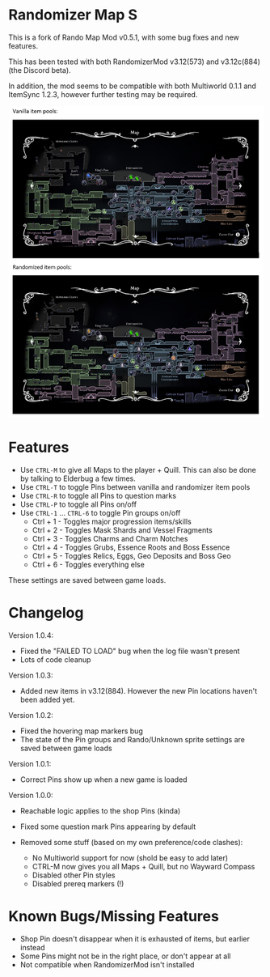# Randomizer Map S

This is a fork of Rando Map Mod v0.5.1, with some bug fixes and new features.

This has been tested with both RandomizerMod v3.12(573) and v3.12c(884) (the Discord beta).

In addition, the mod seems to be compatible with both Multiworld 0.1.1 and ItemSync 1.2.3, however further testing may be required.

![Example Screenshot](./readmeAssets/vanillavsrando.png)

# Features
- Use `CTRL-M` to give all Maps to the player + Quill. This can also be done by talking to Elderbug a few times.
- Use `CTRL-T` to toggle Pins between vanilla and randomizer item pools
- Use `CTRL-R` to toggle all Pins to question marks
- Use `CTRL-P` to toggle all Pins on/off
- Use `CTRL-1` ... `CTRL-6` to toggle Pin groups on/off
    - Ctrl + 1 - Toggles major progression items/skills
    - Ctrl + 2 - Toggles Mask Shards and Vessel Fragments
    - Ctrl + 3 - Toggles Charms and Charm Notches
    - Ctrl + 4 - Toggles Grubs, Essence Roots and Boss Essence
    - Ctrl + 5 - Toggles Relics, Eggs, Geo Deposits and Boss Geo
    - Ctrl + 6 - Toggles everything else

These settings are saved between game loads.

# Changelog
Version 1.0.4:
- Fixed the "FAILED TO LOAD" bug when the log file wasn't present
- Lots of code cleanup

Version 1.0.3:
- Added new items in v3.12(884). However the new Pin locations haven't been added yet.

Version 1.0.2:
- Fixed the hovering map markers bug
- The state of the Pin groups and Rando/Unknown sprite settings are saved between game loads

Version 1.0.1:
- Correct Pins show up when a new game is loaded

Version 1.0.0:
- Reachable logic applies to the shop Pins (kinda)
- Fixed some question mark Pins appearing by default

- Removed some stuff (based on my own preference/code clashes):
    - No Multiworld support for now (shold be easy to add later)
    - CTRL-M now gives you all Maps + Quill, but no Wayward Compass
    - Disabled other Pin styles
    - Disabled prereq markers (!)

# Known Bugs/Missing Features
- Shop Pin doesn't disappear when it is exhausted of items, but earlier instead
- Some Pins might not be in the right place, or don't appear at all
- Not compatible when RandomizerMod isn't installed
